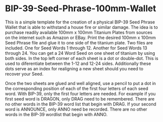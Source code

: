 # BIP-39-Seed-Phrase-100mm-Wallet

This is a simple template for the creation of a physical BIP-39 Seed Phrase Wallet that is able to withstand a house fire or similar damage.  The idea is to purchase readily available 100mm x 100mm Titanium Plates from sources on the internet such as Amazon or EBay.  Print the desired 100mm x 100mm Seed Phrase file and glue it to one side of the titanium plate.  Two files are included.  One for Seed Words 1 through 12.  Another for Seed Words 13 through 24.  You can get a 24 Word Seed on one sheet of titanium by using both sides.  In the top left corner of each sheet is a dot or double-dot.  This is used to diferentiate between the 1-12 and 12-24 sides.  Additionally these dots serve as an index for realigning a new sheet should you need to recover your Seed.

Once the two sheets are glued and well aligned, use a pencil to put a dot in the corresponding position of each of the first four letters of each seed word.  With BIP-39, only the first four letters are needed.  For example if you first seed word is DRAGON, only DRAG need to be remembered.  There are no other words in the BIP-39 word list that begin with DRAG.  If your second word is ANNOUNCE, only ANNO need be recorded.  There are no other words in the BIP-39 wordlist that begin with ANNO.

